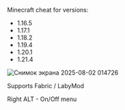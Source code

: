 Minecraft cheat for versions:
- 1.16.5
- 1.17.1
- 1.18.2
- 1.19.4
- 1.20.1
- 1.21.4

![Снимок экрана 2025-08-02 014726](https://github.com/user-attachments/assets/3bbbe804-3cb2-4ca7-9f3b-11538401b6df)


Supports Fabric / LabyMod

Right ALT - On/Off menu
